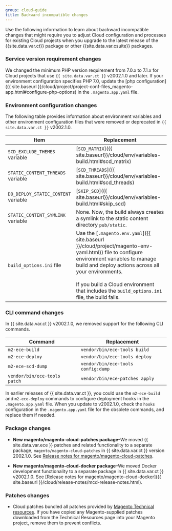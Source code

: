 ```yaml
---
group: cloud-guide
title: Backward incompatible changes
---
```


Use the following information to learn about backward incompatible changes that might require you to adjust Cloud configuration and processes for existing Cloud projects when you upgrade to the latest release of the {{site.data.var.ct}} package or other {{site.data.var.csuite}} packages.

### Service version requirement changes

We changed the minimum PHP version requirement from 7.0.x to 7.1.x for Cloud projects that use `{{ site.data.var.ct }}` v2002.1.0 and later. If your environment configuration specifies PHP 7.0, update the [php configuration]({{ site.baseurl }}/cloud/project/project-conf-files_magento-app.html#configure-php-options) in the `.magento.app.yaml` file.

### Environment configuration changes

The following table provides information about environment variables and other environment configuration files that were removed or deprecated in `{{ site.data.var.ct }}` v2002.1.0.

   Item | Replacement
   -------- | -------
   `SCD_EXCLUDE_THEMES` variable | [`SCD_MATRIX`]({{ site.baseurl}}/cloud/env/variables-build.html#scd_matrix)
   `STATIC_CONTENT_THREADS` variable | [`SCD_THREADS`]({{ site.baseurl}}/cloud/env/variables-build.html#scd_threads)
   `DO_DEPLOY_STATIC_CONTENT` variable | [`SKIP_SCD`]({{ site.baseurl}}/cloud/env/variables-build.html#skip_scd)
   `STATIC_CONTENT_SYMLINK` variable | None. Now, the build always creates a symlink to the static content directory `pub/static`.
   `build_options.ini` file | Use the [`.magento.env.yaml`]({{ site.baseurl }}/cloud/project/magento-env-yaml.html)) file to configure environment variables to manage build and deploy actions across all your environments.<br><br>If you build a Cloud environment that includes the `build_options.ini` file, the build fails.

### CLI command changes

In {{ site.data.var.ct }} v2002.1.0, we removed support for the following CLI commands.

 Command| Replacement
 -------- |-------
`m2-ece-build` | `vendor/bin/ece-tools build`
`m2-ece-deploy` | `vendor/bin/ece-tools deploy`
`m2-ece-scd-dump` | `vendor/bin/ece-tools config:dump`
`vendor/bin/ece-tools patch` | `vendor/bin/ece-patches apply`

In earlier releases of {{ site.data.var.ct }}, you could use the `m2-ece-build` and `m2-ece-deploy` commands to configure deployment hooks in the `.magento.app.yaml` file. When you update to v2002.1.0, check the `hooks` configuration in the `.magento.app.yaml` file for the obsolete commands, and replace them if needed.

### Package changes

-  **New magento/magento-cloud-patches package**–We moved {{ site.data.var.ece }} patches and related functionality to a separate package, `magento/magento-cloud-patches` in {{ site.data.var.ct }} version 2002.1.0. See [Release notes for magento/magento-cloud-patches]({{site.baseurl}}/cloud/release-notes/mcp-release-notes.html).

-  **New magento/magento-cloud-docker package**–We moved Docker development functionality to a separate package in {{ site.data.var.ct }} v2002.1.0. See [Release notes for magento/magento-cloud-docker]({{ site.baseurl }}/cloud/release-notes/mcd-release-notes.html).

### Patches changes

-  Cloud patches bundled all patches provided by [Magento Technical resources](https://magento.com/tech-resources/download). If you have copied any Magento-supplied patches downloaded from the Technical Resources page into your Magento project, remove them to prevent conflicts.
